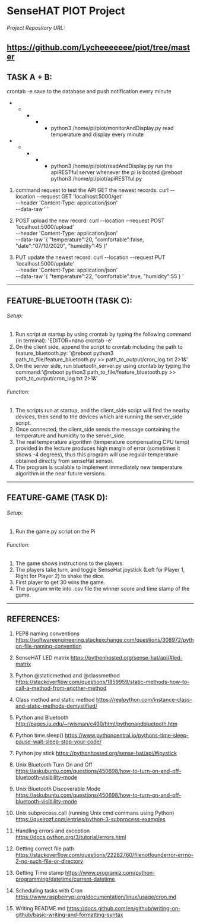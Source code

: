 # SenseHAT PIOT Project
###### Project Repository URL:
https://github.com/Lycheeeeeee/piot/tree/master 
----
## TASK A + B:
crontab -e
save to the database and push notification every minute
* * * * * python3 /home/pi/piot/monitorAndDisplay.py
read temperature and display every minute
* * * * * python3 /home/pi/piot/readAndDisplay.py
run the apiRESTful server whenever the pi is booted
@reboot python3 /home/pi/piot/apiRESTful.py

1. command request to test the API
GET the newest records:
  curl --location --request GET 'localhost:5000/get' \
  --header 'Content-Type: application/json' \
  --data-raw '
  '
2. POST upload the new record:
  curl --location --request POST 'localhost:5000/upload' \
  --header 'Content-Type: application/json' \
  --data-raw '{	
  "temperature":20,
	"comfortable":false,
	"date":"07/10/2020",
	"humidity":45
  }'
  
3. PUT update the newest record:
  curl --location --request PUT 'localhost:5000/update' \
  --header 'Content-Type: application/json' \
  --data-raw '{	
	"temperature":22,
	"comfortable":true,
	"humidity":55
  }
  '
----
## FEATURE-BLUETOOTH (TASK C):
###### Setup: 
1. Run script at startup by using crontab by typing the following command (in terminal): 'EDITOR=nano crontab -e'
2. On the client side, append the script to crontab including the path to feature_bluetooth.py: '@reboot python3 path_to_file/feature_bluetooth.py >> path_to_output/cron_log.txt 2>1&'
3. On the server side, run bluetooth_server.py using crontab by typing the command:'@reboot python3 path_to_file/feature_bluetooth.py >> path_to_output/cron_log.txt 2>1&'

###### Function:
1. The scripts run at startup, and the client_side script will find the nearby devices, then send to the devices which are running the server_side script.
2. Once connected, the client_side sends the message containing the temperature and humidity to the server_side.
3. The real temperature algorithm (temperature compensating CPU temp) provided in the lecture produces high margin of error (sometimes it shows -4 degrees), thus this program will use regular temperature obtained directly from senseHat sensor. 
4. The program is scalable to implement immediately new temperature algorithm in the near future versions.
----
## FEATURE-GAME (TASK D):
###### Setup: 
1. Run the game.py script on the Pi

###### Function:
1. The game shows instructions to the players.
2. The players take turn, and toggle SenseHat joystick (Left for Player 1, Right for Player 2) to shake the dice.
3. First player to get 30 wins the game.
4. The program write into .csv file the winner score and time stamp of the game.
----
## REFERENCES: 
1. PEP8 naming conventions
https://softwareengineering.stackexchange.com/questions/308972/python-file-naming-convention

2. SenseHAT LED matrix
https://pythonhosted.org/sense-hat/api/#led-matrix

3. Python @staticmethod and @classmethod
https://stackoverflow.com/questions/1859959/static-methods-how-to-call-a-method-from-another-method

4. Class method and static method
https://realpython.com/instance-class-and-static-methods-demystified/

5. Python and Bluetooth
http://pages.iu.edu/~rwisman/c490/html/pythonandbluetooth.htm

6. Python time.sleep()
https://www.pythoncentral.io/pythons-time-sleep-pause-wait-sleep-stop-your-code/

7. Python joy stick
https://pythonhosted.org/sense-hat/api/#joystick

8. Unix Bluetooth Turn On and Off
https://askubuntu.com/questions/450698/how-to-turn-on-and-off-bluetooth-visibility-mode

9. Unix Bluetooth Discoverable Mode
https://askubuntu.com/questions/450698/how-to-turn-on-and-off-bluetooth-visibility-mode

10. Unix subprocess.call (running Unix cmd commans using Python)
https://queirozf.com/entries/python-3-subprocess-examples

11. Handling errors and exception
https://docs.python.org/3/tutorial/errors.html

12. Getting correct file path
https://stackoverflow.com/questions/22282760/filenotfounderror-errno-2-no-such-file-or-directory

13. Getting Time stamp
https://www.programiz.com/python-programming/datetime/current-datetime

14. Scheduling tasks with Cron
https://www.raspberrypi.org/documentation/linux/usage/cron.md

15. Writing README.md
https://docs.github.com/en/github/writing-on-github/basic-writing-and-formatting-syntax